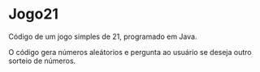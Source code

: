 # Jogo21
Código de um jogo simples de 21, programado em Java.

O código gera números aleátorios e pergunta ao usuário se deseja outro sorteio de números.
